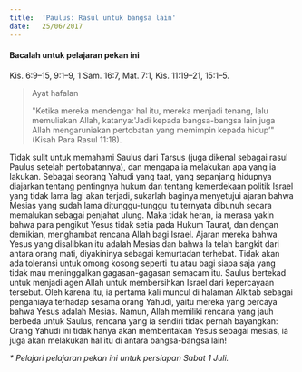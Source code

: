 ```yaml
---
title:  'Paulus: Rasul untuk bangsa lain'
date:   25/06/2017
---
```


#### Bacalah untuk pelajaran pekan ini 
Kis. 6:9–15, 9:1–9, 1 Sam. 16:7, Mat. 7:1, Kis. 11:19–21, 15:1–5.

> <p>Ayat hafalan</p>
> "Ketika mereka mendengar hal itu, mereka menjadi tenang, lalu memuliakan Allah, katanya:'Jadi kepada bangsa-bangsa lain juga Allah mengaruniakan pertobatan yang memimpin kepada hidup’" (Kisah Para Rasul 11:18). 

Tidak sulit untuk memahami Saulus dari Tarsus (juga dikenal sebagai rasul Paulus setelah pertobatannya), dan mengapa ia melakukan apa yang ia lakukan. Sebagai seorang Yahudi yang taat, yang sepanjang hidupnya diajarkan tentang pentingnya hukum dan tentang kemerdekaan politik Israel yang tidak lama lagi akan terjadi, sukarlah baginya menyetujui ajaran bahwa Mesias yang sudah lama ditunggu-tunggu itu ternyata dibunuh secara memalukan sebagai penjahat ulung. Maka tidak heran, ia merasa yakin bahwa para pengikut Yesus tidak setia pada Hukum Taurat, dan dengan demikian, menghambat rencana Allah bagi Israel. Ajaran mereka bahwa Yesus yang disalibkan itu adalah Mesias dan bahwa Ia telah bangkit dari antara orang mati, diyakininya sebagai kemurtadan terhebat. Tidak akan ada toleransi untuk omong kosong seperti itu atau bagi siapa saja yang tidak mau meninggalkan gagasan-gagasan semacam itu. Saulus bertekad untuk menjadi agen Allah untuk membersihkan Israel dari kepercayaan tersebut. Oleh karena itu, ia pertama kali muncul di halaman Alkitab sebagai penganiaya terhadap sesama orang Yahudi, yaitu mereka yang percaya bahwa Yesus adalah Mesias. Namun, Allah memiliki rencana yang jauh berbeda untuk Saulus, rencana yang ia sendiri tidak pernah bayangkan: Orang Yahudi ini tidak hanya akan memberitakan Yesus sebagai mesias, ia juga akan melakukan hal itu di antara bangsa-bangsa lain!

_* Pelajari pelajaran pekan ini untuk persiapan Sabat 1 Juli._

